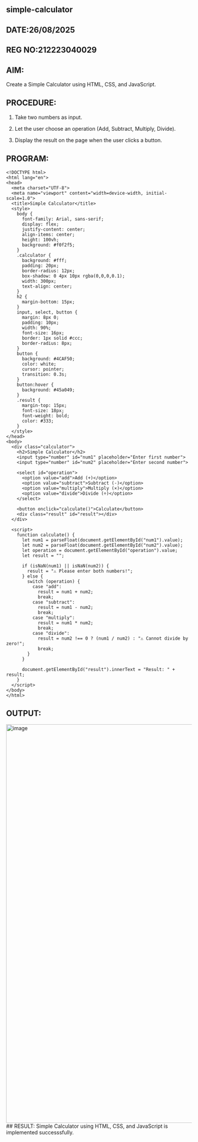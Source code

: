 ## simple-calculator
## DATE:26/08/2025
## REG NO:212223040029
## AIM:
Create a Simple Calculator using HTML, CSS, and JavaScript.
## PROCEDURE:
1. Take two numbers as input.

2. Let the user choose an operation (Add, Subtract, Multiply, Divide).

3. Display the result on the page when the user clicks a button.
## PROGRAM:
```
<!DOCTYPE html>
<html lang="en">
<head>
  <meta charset="UTF-8">
  <meta name="viewport" content="width=device-width, initial-scale=1.0">
  <title>Simple Calculator</title>
  <style>
    body {
      font-family: Arial, sans-serif;
      display: flex;
      justify-content: center;
      align-items: center;
      height: 100vh;
      background: #f0f2f5;
    }
    .calculator {
      background: #fff;
      padding: 20px;
      border-radius: 12px;
      box-shadow: 0 4px 10px rgba(0,0,0,0.1);
      width: 300px;
      text-align: center;
    }
    h2 {
      margin-bottom: 15px;
    }
    input, select, button {
      margin: 8px 0;
      padding: 10px;
      width: 90%;
      font-size: 16px;
      border: 1px solid #ccc;
      border-radius: 8px;
    }
    button {
      background: #4CAF50;
      color: white;
      cursor: pointer;
      transition: 0.3s;
    }
    button:hover {
      background: #45a049;
    }
    .result {
      margin-top: 15px;
      font-size: 18px;
      font-weight: bold;
      color: #333;
    }
  </style>
</head>
<body>
  <div class="calculator">
    <h2>Simple Calculator</h2>
    <input type="number" id="num1" placeholder="Enter first number">
    <input type="number" id="num2" placeholder="Enter second number">

    <select id="operation">
      <option value="add">Add (+)</option>
      <option value="subtract">Subtract (-)</option>
      <option value="multiply">Multiply (×)</option>
      <option value="divide">Divide (÷)</option>
    </select>

    <button onclick="calculate()">Calculate</button>
    <div class="result" id="result"></div>
  </div>

  <script>
    function calculate() {
      let num1 = parseFloat(document.getElementById("num1").value);
      let num2 = parseFloat(document.getElementById("num2").value);
      let operation = document.getElementById("operation").value;
      let result = "";

      if (isNaN(num1) || isNaN(num2)) {
        result = "⚠️ Please enter both numbers!";
      } else {
        switch (operation) {
          case "add":
            result = num1 + num2;
            break;
          case "subtract":
            result = num1 - num2;
            break;
          case "multiply":
            result = num1 * num2;
            break;
          case "divide":
            result = num2 !== 0 ? (num1 / num2) : "⚠️ Cannot divide by zero!";
            break;
        }
      }

      document.getElementById("result").innerText = "Result: " + result;
    }
  </script>
</body>
</html>
```
## OUTPUT:
<img width="1902" height="1078" alt="image" src="https://github.com/user-attachments/assets/0dcf3558-9c4b-4fd8-bb18-b0591587ce31" />
## RESULT:
 Simple Calculator using HTML, CSS, and JavaScript is implemented successsfully.

